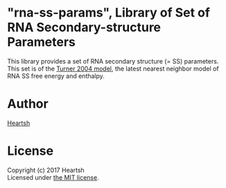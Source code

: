 # "rna-ss-params", Library of Set of RNA Secondary-structure Parameters
This library provides a set of RNA secondary structure (= SS) parameters.
This set is of the [Turner 2004 model](https://rna.urmc.rochester.edu/NNDB/turner04/index.html), the latest nearest neighbor model of RNA SS free energy and enthalpy.

# Author
[Heartsh](https://github.com/heartsh)

# License
Copyright (c) 2017 Heartsh  
Licensed under [the MIT license](http://opensource.org/licenses/MIT).

